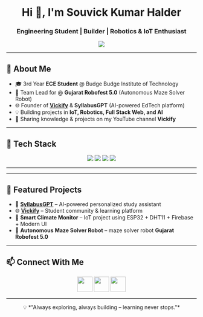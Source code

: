 <!-- Banner / Intro -->
<h1 align="center">Hi 👋, I'm Souvick Kumar Halder</h1>
<h3 align="center">Engineering Student | Builder | Robotics & IoT Enthusiast</h3>

<!-- Typing SVG -->
<p align="center">
  <a href="https://git.io/typing-svg">
    <img src="https://readme-typing-svg.herokuapp.com?size=22&duration=3500&color=2F81F7&center=true&vCenter=true&width=600&lines=Engineering+Student+(ECE);Passionate+about+Robotics+%26+AI;Founder+of+Vickify+%26+SyllabusGPT;Learning+Full+Stack+%26+IoT;Always+curious+to+build+something+new" />
  </a>
</p>

---

## 🚀 About Me
- 🎓 3rd Year **ECE Student** @ Budge Budge Institute of Technology  
- 🤖 Team Lead for @ **Gujarat Robofest 5.0** (Autonomous Maze Solver Robot)  
- 🌐 Founder of [**Vickify**](https://vickify.netlify.app) & **SyllabusGPT** (AI-powered EdTech platform)  
- 💡 Building projects in **IoT, Robotics, Full Stack Web, and AI**  
- 🎥 Sharing knowledge & projects on my YouTube channel **Vickify**  

---

## 🔧 Tech Stack
<p align="center">
  <!-- Languages -->
  <img src="https://skillicons.dev/icons?i=java,cpp,python,javascript,typescript" />  
  <!-- Web -->
  <img src="https://skillicons.dev/icons?i=html,css,react,nextjs,tailwind,nodejs,express" />  
  <!-- IoT/Robotics -->
  <img src="https://skillicons.dev/icons?i=arduino,raspberrypi" />  
  <!-- Tools -->
  <img src="https://skillicons.dev/icons?i=firebase,git,github,figma,vercel" />
</p>

---


---

## 🌟 Featured Projects
- 🚀 [**SyllabusGPT**](https://github.com/yourusername/SyllabusGPT) – AI-powered personalized study assistant  
- 🌐 [**Vickify**](https://vickify.netlify.app) – Student community & learning platform  
- 📡 **Smart Climate Monitor** – IoT project using ESP32 + DHT11 + Firebase + Modern UI  
- 🤖 **Autonomous Maze Solver Robot** – maze solver robot **Gujarat Robofest 5.0**  

---

## 📫 Connect With Me
<p align="center">
  <a href="https://www.linkedin.com/in/souvick-kumar-halder-752508292/"><img src="https://skillicons.dev/icons?i=linkedin" height="40"/></a>
  <a href="https://github.com/Smrsouvick"><img src="https://skillicons.dev/icons?i=github" height="40"/></a>
  <a href="https://youtube.com/@Vvickify-b6l"><img src="https://skillicons.dev/icons?i=youtube" height="40"/></a>
</p>

---

<p align="center">
  💡 *"Always exploring, always building – learning never stops."*
</p>
